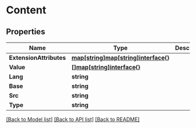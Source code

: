 # Content

## Properties
Name | Type | Description | Notes
------------ | ------------- | ------------- | -------------
**ExtensionAttributes** | [**map[string]map[string]interface{}**](map[string]interface{}.md) |  | [optional] 
**Value** | [**[]map[string]interface{}**](map[string]interface{}.md) |  | [optional] 
**Lang** | **string** |  | [optional] 
**Base** | **string** |  | [optional] 
**Src** | **string** |  | [optional] 
**Type** | **string** |  | [optional] 

[[Back to Model list]](../README.md#documentation-for-models) [[Back to API list]](../README.md#documentation-for-api-endpoints) [[Back to README]](../README.md)


